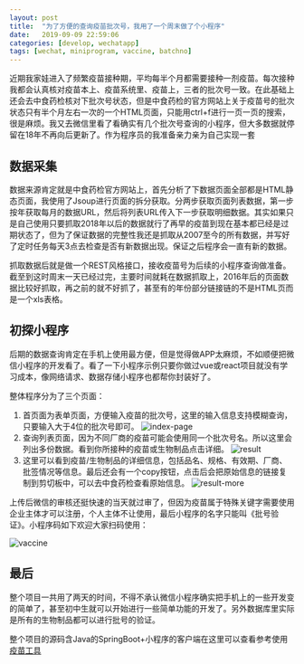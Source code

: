 ```yaml
---
layout: post
title:  "为了方便的查询疫苗批次号，我用了一个周末做了个小程序"
date:   2019-09-09 22:59:06
categories: [develop, wechatapp]
tags: [wechat, miniprogram, vaccine, batchno]
---
```


近期我家娃进入了频繁疫苗接种期，平均每半个月都需要接种一剂疫苗。每次接种我都会认真核对疫苗本上、疫苗系统里、疫苗上，三者的批次号一致。在此基础上还会去中食药检核对下批次号状态，但是中食药检的官方网站上关于疫苗号的批次状态只有半个月左右一次的一个HTML页面，只能用ctrl+f进行一页一页的搜索，很是麻烦。我又去微信里看了看确实有几个批次号查询的小程序，但大多数据就停留在18年不再向后更新了。作为程序员的我准备亲力亲为自己实现一套

## 数据采集
数据来源肯定就是中食药检官方网站上，首先分析了下数据页面全部都是HTML静态页面，我使用了Jsoup进行页面的拆分获取。分两步获取页面列表数据，第一步按年获取每月的数据URL，然后将列表URL传入下一步获取明细数据。其实如果只是自己使用只要抓取2018年以后的数据就行了再早的疫苗到现在基本都已经是过期状态了，但为了保证数据的完整性我还是抓取从2007至今的所有数据，并写好了定时任务每天3点去检查是否有新数据出现。保证之后程序会一直有新​的数据。​

​抓取数据后就是做一个REST风格接口，接收疫苗号为后续的小程序查询做准备。截至到这时周末一天已经过完，主要时间就耗在数据抓取上，2016年后的页面数据比较好抓取，再之前的就不好抓了，甚至有的年份部分链接链的不是HTML页而是一个xls表格。

## 初探小程序
后期的数据查询肯定在手机上使用最方便，但是觉得做APP太麻烦，不如顺便把微信小程序的开发看了。看了一下小程序示例只要你做过vue或react项目就没有学习成本，像网络请求、数据存储小程序也都帮你封装好了。

整体程序分为了三个页面：
1. 首页面为表单页面，方便输入疫苗的批次号，这里的输入信息支持模糊查询，只要输入大于4位的批次号即可。
![index-page](http://blog.guohai.org/doc-pic/2019-09/IMG_2197.PNG)
2. 查询列表页面，因为不同厂商的疫苗可能会使用同一个批次号名。所以这里会列出多份数据。看到你所接种的疫苗或生物制品点击详细。
![result](http://blog.guohai.org/doc-pic/2019-09/IMG_2198.PNG)
3. 这里可以看到疫苗/生物制品的详细信息，包括品名、规格、有效期、厂商、批签情况等信息。最后还会有一个copy按钮，点击后会把原始信息的链接复制到剪切板中，可以去中食药检查看原始信息。
![result-more](http://blog.guohai.org/doc-pic/2019-09/IMG_2199.PNG)

上传后微信的审核还挺快速的当天就过审了，但因为疫苗属于特殊关键字需要使用企业主体才可以注册，个人主体不让使用，最后小程序的名字只能叫《批号验证》。小程序码如下欢迎大家扫码使用：

![vaccine](http://blog.guohai.org/doc-pic/2019-09/IMG_1004.JPG)

## 最后
整个项目一共用了两天的时间，不得不承认微信小程序确实把手机上的一些开发变的简单了，甚至初中生就可以开始进行一些简单功能的开发了。另外数据库里实际是所有的生物制品都可以进行批号的验证。

整个项目的源码含Java的SpringBoot+小程序的客户端在这里可以查看参考使用[疫苗工具](https://github.com/guohai163/vaccine)

